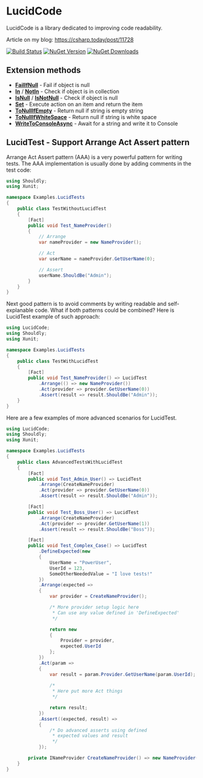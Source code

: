 # LucidCode

LucidCode is a library dedicated to improving code readability.

Article on my blog: https://csharp.today/post/11728

[![Build Status](https://dev.azure.com/mariuszbojkowski/Open%20Source%20projects/_apis/build/status/csharp-today.LucidCode?branchName=master)](https://dev.azure.com/mariuszbojkowski/Open%20Source%20projects/_build/latest?definitionId=8&branchName=master) [![NuGet Version](https://img.shields.io/nuget/v/LucidCode)](https://www.nuget.org/packages/LucidCode/) [![NuGet Downloads](https://img.shields.io/nuget/dt/LucidCode)](https://www.nuget.org/packages/LucidCode/)

## Extension methods

* **[FailIfNull](Docs/Extensions/FailIfNull.md)** - Fail if object is null
* **[In](Docs/Extensions/In.md)** / **[NotIn](Docs/Extensions/NotIn.md)** - Check if object is in collection
* **[IsNull](Docs/Extensions/IsNull.md)** / **[IsNotNull](Docs/Extensions/IsNotNull.md)** - Check if object is null
* **[Set](Docs/Extensions/Set.md)** - Execute action on an item and return the item
* **[ToNullIfEmpty](Docs/Extensions/ToNullIfEmpty.md)** - Return null if string is empty string
* **[ToNullIfWhiteSpace](Docs/Extensions/ToNullIfWhiteSpace.md)** - Return null if string is white space
* **[WriteToConsoleAsync](Docs/Extensions/WriteToConsoleAsync.md)** - Await for a string and write it to Console

## LucidTest - Support **Arrange Act Assert** pattern

Arrange Act Assert pattern (AAA) is a very powerful pattern for writing tests. The AAA implementation is usually done by adding comments in the test code:

```csharp
using Shouldly;
using Xunit;

namespace Examples.LucidTests
{
    public class TestWithoutLucidTest
    {
        [Fact]
        public void Test_NameProvider()
        {
            // Arrange
            var nameProvider = new NameProvider();

            // Act
            var userName = nameProvider.GetUserName(0);

            // Assert
            userName.ShouldBe("Admin");
        }
    }
}
```

Next good pattern is to avoid comments by writing readable and self-explanable code. What if both patterns could be combined? Here is LucidTest example of such approach:

```csharp
using LucidCode;
using Shouldly;
using Xunit;

namespace Examples.LucidTests
{
    public class TestWithLucidTest
    {
        [Fact]
        public void Test_NameProvider() => LucidTest
            .Arrange(() => new NameProvider())
            .Act(provider => provider.GetUserName(0))
            .Assert(result => result.ShouldBe("Admin"));
    }
}
```

Here are a few examples of more advanced scenarios for LucidTest.

```csharp
using LucidCode;
using Shouldly;
using Xunit;

namespace Examples.LucidTests
{
    public class AdvancedTestsWithLucidTest
    {
        [Fact]
        public void Test_Admin_User() => LucidTest
            .Arrange(CreateNameProvider)
            .Act(provider => provider.GetUserName(0))
            .Assert(result => result.ShouldBe("Admin"));

        [Fact]
        public void Test_Boss_User() => LucidTest
            .Arrange(CreateNameProvider)
            .Act(provider => provider.GetUserName(1))
            .Assert(result => result.ShouldBe("Boss"));

        [Fact]
        public void Test_Complex_Case() => LucidTest
            .DefineExpected(new
            {
                UserName = "PowerUser",
                UserId = 123,
                SomeOtherNeededValue = "I love tests!"
            })
            .Arrange(expected =>
            {
                var provider = CreateNameProvider();

                /* More provider setup logic here
                 * Can use any value defined in 'DefineExpected'
                 */

                return new
                {
                    Provider = provider,
                    expected.UserId
                };
            })
            .Act(param =>
            {
                var result = param.Provider.GetUserName(param.UserId);
                
                /*
                 * Here put more Act things
                 */

                return result;
            })
            .Assert((expected, result) =>
            {
                /* Do advanced asserts using defined
                 * expected values and result
                 */
            });

        private INameProvider CreateNameProvider() => new NameProvider();
    }
}
```
